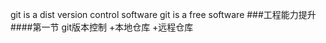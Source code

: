 git is a dist version control software
git is a free software
###工程能力提升
####第一节 git版本控制
+本地仓库
+远程仓库
